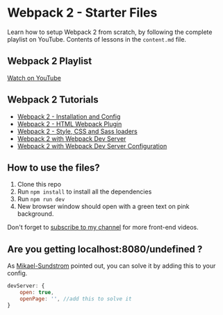 # Webpack 2 - Starter Files

Learn how to setup Webpack 2 from scratch, by following the complete playlist on YouTube.
Contents of lessons in the `content.md` file.

## Webpack 2 Playlist
[Watch on YouTube](https://www.youtube.com/watch?v=JdGnYNtuEtE&list=PLkEZWD8wbltnRp6nRR8kv97RbpcUdNawY)

## Webpack 2 Tutorials

* [Webpack 2 - Installation and Config](https://www.youtube.com/watch?v=JdGnYNtuEtE&index=1&list=PLkEZWD8wbltnRp6nRR8kv97RbpcUdNawY)
* [Webpack 2 - HTML Webpack Plugin](https://www.youtube.com/watch?v=cKTDYSK0ArI&index=2&list=PLkEZWD8wbltnRp6nRR8kv97RbpcUdNawY)
* [Webpack 2 - Style, CSS and Sass loaders](https://www.youtube.com/watch?v=m7V0OackwxY&list=PLkEZWD8wbltnRp6nRR8kv97RbpcUdNawY&index=3)
* [Webpack 2 with Webpack Dev Server](https://www.youtube.com/watch?v=gH4LxB6NkNc&list=PLkEZWD8wbltnRp6nRR8kv97RbpcUdNawY&index=4)
* [Webpack 2 with Webpack Dev Server Configuration](https://www.youtube.com/watch?v=soI7X-7OSb4&list=PLkEZWD8wbltnRp6nRR8kv97RbpcUdNawY&index=5)

## How to use the files?

1. Clone this repo
2. Run `npm install` to install all the dependencies
3. Run `npm run dev`
4. New browser window should open with a green text on pink background.

Don't forget to [subscribe to my channel](https://www.youtube.com/channel/UC7O6CntQoAI-wYyJxYiqNUg?sub_confirmation=1) for more front-end videos.

## Are you getting localhost:8080/undefined ?

As [Mikael-Sundstrom](https://github.com/Ihatetomatoes/webpack-101-starter/issues/2) pointed out, you can solve it by adding this to your config.

```js
devServer: {
    open: true,
    openPage: '', //add this to solve it
}
```
